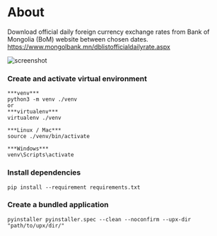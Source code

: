 # About
Download official daily foreign currency exchange rates from Bank of Mongolia (BoM) website between chosen dates. https://www.mongolbank.mn/dblistofficialdailyrate.aspx

![screenshot](https://github.com/bilguun-zorigt/mongolbank-rate-scraper/blob/main/Screenshot.png)


### Create and activate virtual environment
```
***venv***
python3 -m venv ./venv
or
***virtualenv***
virtualenv ./venv

***Linux / Mac***
source ./venv/bin/activate 

***Windows***
venv\Scripts\activate
```

### Install dependencies
```
pip install --requirement requirements.txt
```

### Create a bundled application
```
pyinstaller pyinstaller.spec --clean --noconfirm --upx-dir "path/to/upx/dir/"
```
